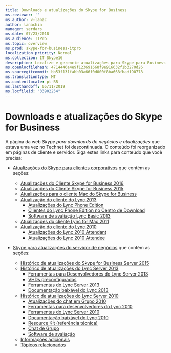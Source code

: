 ```yaml
---
title: Downloads e atualizações do Skype for Business
ms.reviewer: ''
ms.author: v-lanac
author: lanachin
manager: serdars
ms.date: 07/23/2018
ms.audience: ITPro
ms.topic: overview
ms.prod: skype-for-business-itpro
localization_priority: Normal
ms.collection: IT_Skype16
description: Localize e gerencie atualizações para Skype para Business Server ou o Lync 2013. Use os links para obter mais informações e baixe as atualizações.
ms.openlocfilehash: 4714446a4e9f123691668f9e916632f1b3270d26
ms.sourcegitcommit: bb53f131fabb03a66f0d000f8ba668fbad190778
ms.translationtype: MT
ms.contentlocale: pt-BR
ms.lasthandoff: 05/11/2019
ms.locfileid: "33902254"
---
```

# <a name="skype-for-business-downloads-and-updates"></a>Downloads e atualizações do Skype for Business

A página da web _Skype para downloads de negócios e atualizações_ que estava uma vez no Technet foi descontinuada. O conteúdo foi reorganizado em páginas de cliente e servidor. Siga estes links para conteúdo que você precisa:

- [Atualizações do Skype para clientes corporativos](sfb-client-updates.md) que contém as seções:
    - [Atualizações do Cliente Skype for Business 2016](sfb-client-updates.md#skype-for-business-2016-client-updates)
    - [Atualizações do Cliente Skype for Business 2015](sfb-client-updates.md#skype-for-business-2015-client-updates)
    - [Atualizações para o cliente Mac do Skype for Business](sfb-client-updates.md#skype-for-business-on-mac-client-updates)
    - [Atualização do cliente do Lync 2013](sfb-client-updates.md#lync-2013-client-updates)
        - [Atualizações do Lync Phone Edition](sfb-client-updates.md#lync-phone-edition-updates)
        - [Clientes do Lync Phone Edition no Centro de Download](sfb-client-updates.md#lync-phone-edition-clients-on-download-center)
        - [Software de avaliação Lync Basic 2013](sfb-client-updates.md#trial-software)
    - [Atualizações do cliente Lync for Mac 2011](sfb-client-updates.md#lync-for-mac-2011-client-updates)
    - [Atualização do cliente do Lync 2010](sfb-client-updates.md#lync-2010-client-updates)
        - [Atualizações do Lync 2010 Attendant](sfb-client-updates.md#lync-2010-attendant-updates)
        - [Atualizações do Lync 2010 Attendee](sfb-client-updates.md#lync-2010-attendee-updates)

- [Skype para atualizações do servidor de negócios](sfb-server-updates.md) que contém as seções:
    - [Histórico de atualizações do Skype for Business Server 2015](sfb-server-updates.md#skype-for-business-server-2015-update-history)
    - [Histórico de atualizações do Lync Server 2013](sfb-server-updates.md#lync-server-2013-update-history)
        - [Ferramentas para Desenvolvedores do Lync Server 2013](sfb-server-updates.md#lync-server-2013-dev-tools)
        - [VHDs preconfigurados](sfb-server-updates.md#pre-configured-vhds)
        - [Ferramentas do Lync Server 2013](sfb-server-updates.md#lync-2013-tools)
        - [Documentação baixável do Lync 2013](sfb-server-updates.md#lync-2013-downloadable-documentation)
    - [Histórico de atualizações do Lync Server 2010](sfb-server-updates.md#lync-server-2010-update-history)
        - [Atualizações do chat em Grupo 2010](sfb-server-updates.md#group-chat-2010-updates)
        - [Ferramentas para desenvolvedores do Lync 2010](sfb-server-updates.md#lync-2010-dev-tools)
        - [Ferramentas do Lync Server 2010](sfb-server-updates.md#lync-2010-tools)
        - [Documentação baixável do Lync 2010](sfb-server-updates.md#lync-2010-downloadable-documentation)
        - [Resource Kit (referência técnica)](sfb-server-updates.md#resource-kit-technical-reference)
        - [Chat de Grupo](sfb-server-updates.md#group-chat)
        - [Software de avaliação](sfb-server-updates.md#trial-software)
    - [Informações adicionais](sfb-server-updates.md#additional-information)
    - [Tópicos relacionados](sfb-server-updates.md#related-topics)
